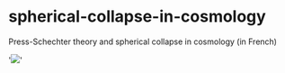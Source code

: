 # spherical-collapse-in-cosmology
Press-Schechter theory and spherical collapse in cosmology (in French) 


'![](https://i.imgur.com/WreaT44.jpeg)'
